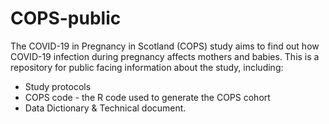# COPS-public

The COVID-19 in Pregnancy in Scotland (COPS) study aims to find out how COVID-19 infection during pregnancy affects mothers and babies. This is a repository for public facing information about the study, including:

* Study protocols
* COPS code - the R code used to generate the COPS cohort
* Data Dictionary & Technical document. 
